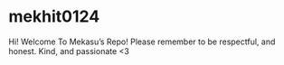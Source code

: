 ﻿# mekhit0124

Hi! Welcome To Mekasu’s Repo! Please remember to be respectful, and honest. Kind, and passionate <3
